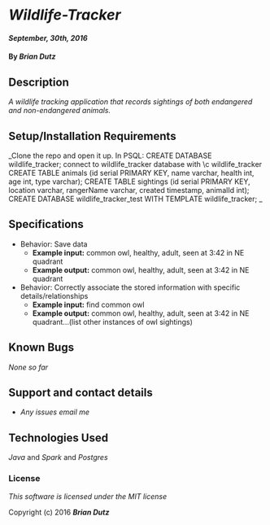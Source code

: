 # _Wildlife-Tracker_

#### _September, 30th, 2016_

#### By _**Brian Dutz**_

## Description

_A wildlife tracking application that records sightings of both endangered and non-endangered animals._

## Setup/Installation Requirements

_Clone the repo and open it up.
In PSQL:
CREATE DATABASE wildlife_tracker;
connect to wildlife_tracker database with \c wildlife_tracker
CREATE TABLE animals (id serial PRIMARY KEY, name varchar, health int, age int, type varchar);
CREATE TABLE sightings (id serial PRIMARY KEY, location varchar, rangerName varchar, created timestamp, animalId int);
CREATE DATABASE wildlife_tracker_test WITH TEMPLATE wildlife_tracker;
_

## Specifications

* Behavior: Save data
  * **Example input:** common owl, healthy, adult, seen at 3:42 in NE quadrant
  * **Example output:** common owl, healthy, adult, seen at 3:42 in NE quadrant
* Behavior: Correctly associate the stored information with specific details/relationships
  * **Example input:**  find common owl
  * **Example output:** common owl, healthy, adult, seen at 3:42 in NE quadrant...(list other instances of owl sightings)

## Known Bugs

_None so far_

## Support and contact details

* _Any issues email me_

## Technologies Used

_Java_ and _Spark_ and _Postgres_

### License

*This software is licensed under the MIT license*

Copyright (c) 2016 **_Brian Dutz_**
